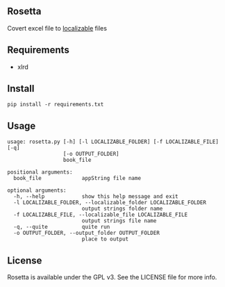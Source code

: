 ## Rosetta

Covert excel file to [localizable](https://developer.apple.com/library/mac/documentation/MacOSX/Conceptual/BPInternational/Articles/StringsFiles.html) files

## Requirements

* xlrd

## Install

    pip install -r requirements.txt

## Usage

    usage: rosetta.py [-h] [-l LOCALIZABLE_FOLDER] [-f LOCALIZABLE_FILE] [-q]
                      [-o OUTPUT_FOLDER]
                      book_file

    positional arguments:
      book_file             appString file name

    optional arguments:
      -h, --help            show this help message and exit
      -l LOCALIZABLE_FOLDER, --localizable_folder LOCALIZABLE_FOLDER
                            output strings folder name
      -f LOCALIZABLE_FILE, --localizable_file LOCALIZABLE_FILE
                            output strings file name
      -q, --quite           quite run
      -o OUTPUT_FOLDER, --output_folder OUTPUT_FOLDER
                            place to output


## License

Rosetta is available under the GPL v3. See the LICENSE file for more info.
